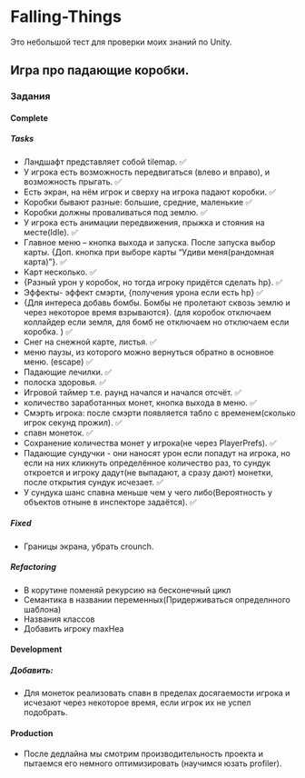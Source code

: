 # Falling-Things
Это небольшой тест для проверки моих знаний по Unity.
## Игра про падающие коробки.
### Задания
#### Complete
##### Tasks
* Ландшафт представляет собой tilemap. :white_check_mark:
* У игрока есть возможность передвигаться (влево и вправо), и возможность прыгать. :white_check_mark:
* Есть экран, на нём игрок и сверху на игрока падают коробки. :white_check_mark:
* Коробки бывают разные: большие, средние, маленькие  :white_check_mark:
* Коробки должны проваливаться под землю. :white_check_mark:
* У игрока есть анимации передвижения, прыжка и стояния на месте(Idle). :white_check_mark:
* Главное меню – кнопка выхода и запуска. После запуска выбор карты. {Доп. кнопка при выборе карты “Удиви меня(рандомная карта)”}. :white_check_mark:
* Карт несколько. :white_check_mark:
* {Разный урон у коробок, но тогда игроку придётся сделать hp}. :white_check_mark:
* Эффекты- эффект смэрти, {получения урона если есть hp} :white_check_mark:
* {Для интереса добавь бомбы. Бомбы не пролетают сквозь землю и через некоторое время взрываются}. (для коробок отключаем коллайдер если земля, для бомб не отключаем но отключаем если коробка. ) :white_check_mark:
* Cнег на снежной карте, листья. :white_check_mark:
* меню паузы, из которого можно вернуться обратно в основное меню. (escape) :white_check_mark:
* Падающие лечилки. :white_check_mark:
* полоска здоровья. :white_check_mark:
* Игровой таймер т.е. раунд начался и начался отсчёт. :white_check_mark:
* количество заработанных монет, кнопка выхода в меню. :white_check_mark:
* Смэрть игрока: после смэрти появляется табло с временем(сколько игрок секунд прожил). :white_check_mark:
* спавн монеток. :white_check_mark:
* Сохранение количества монет у игрока(не через PlayerPrefs). :white_check_mark:
* Падающие сундучки - они наносят урон если попадут на игрока, но если на них кликнуть определённое количество раз, то сундук откроется и игроку дадут(не выпадают, а сразу дают) монетки, после открытия сундук исчезает.  :white_check_mark:
* У сундука шанс спавна меньше чем у чего либо(Вероятность у объектов отныне в инспекторе задаётся). :white_check_mark:
##### Fixed
* Границы экрана, убрать crounch.
##### Refactoring
* В корутине поменяй рекурсию на бесконечный цикл 
* Семантика в названии переменных(Придерживаться определнного шаблона)
* Названия классов 
* Добавить игроку maxHea
#### Development
##### Добавить: 
* Для монеток реализовать спавн в пределах досягаемости игрока и исчезают через некоторое время, если игрок их не успел подобрать.
#### Production
* После дедлайна мы смотрим производительность проекта и пытаемся его немного оптимизировать (научимся юзать profiler).